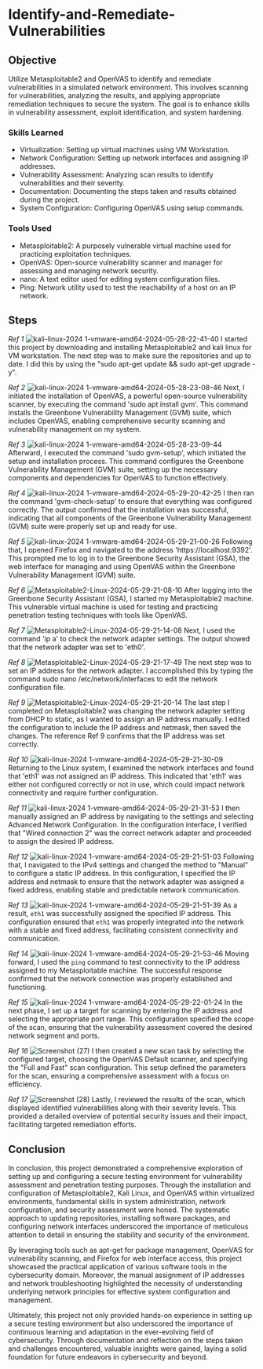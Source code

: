 # Identify-and-Remediate-Vulnerabilities

## Objective

Utilize Metasploitable2 and OpenVAS to identify and remediate vulnerabilities in a simulated network environment. This involves scanning for vulnerabilities, analyzing the results, and applying appropriate remediation techniques to secure the system. The goal is to enhance skills in vulnerability assessment, exploit identification, and system hardening.

### Skills Learned

- Virtualization: Setting up virtual machines using VM Workstation.
- Network Configuration: Setting up network interfaces and assigning IP addresses.
- Vulnerability Assessment: Analyzing scan results to identify vulnerabilities and their severity.
- Documentation: Documenting the steps taken and results obtained during the project.
- System Configuration: Configuring OpenVAS using setup commands.

### Tools Used

- Metasploitable2: A purposely vulnerable virtual machine used for practicing exploitation techniques.
- OpenVAS: Open-source vulnerability scanner and manager for assessing and managing network security.
- nano: A text editor used for editing system configuration files.
- Ping: Network utility used to test the reachability of a host on an IP network.

## Steps

*Ref 1*
![kali-linux-2024 1-vmware-amd64-2024-05-28-22-41-40](https://github.com/Casttllee/Identify-and-Remediate-Vulnerabilities/assets/137667912/a602ca14-c4f3-4792-ba10-4cad95092c33)
 I started this project by downloading and installing Metasploitable2 and kali linux for VM workstation. The next step was to make sure the repositories and up to date. I did this by using the "sudo apt-get update && sudo apt-get upgrade -y".

*Ref 2*
![kali-linux-2024 1-vmware-amd64-2024-05-28-23-08-46](https://github.com/Casttllee/Identify-and-Remediate-Vulnerabilities/assets/137667912/fed8a46d-8bb7-4430-8122-998661fa7685)
 Next, I initiated the installation of OpenVAS, a powerful open-source vulnerability scanner, by executing the command 'sudo apt install gvm'. This command installs the Greenbone Vulnerability Management (GVM) suite, which includes OpenVAS, enabling comprehensive security scanning and vulnerability management on my system.

*Ref 3*
![kali-linux-2024 1-vmware-amd64-2024-05-28-23-09-44](https://github.com/Casttllee/Identify-and-Remediate-Vulnerabilities/assets/137667912/461b6c45-2b85-4dd0-9a6c-4208c8aef0d6)
 Afterward, I executed the command 'sudo gvm-setup', which initiated the setup and installation process. This command configures the Greenbone Vulnerability Management (GVM) suite, setting up the necessary components and dependencies for OpenVAS to function effectively.

*Ref 4*
![kali-linux-2024 1-vmware-amd64-2024-05-29-20-42-25](https://github.com/Casttllee/Identify-and-Remediate-Vulnerabilities/assets/137667912/61e82b65-9667-47f5-91df-a08eefb32cf2)
 I then ran the command 'gvm-check-setup' to ensure that everything was configured correctly. The output confirmed that the installation was successful, indicating that all components of the Greenbone Vulnerability Management (GVM) suite were properly set up and ready for use.

*Ref 5*
![kali-linux-2024 1-vmware-amd64-2024-05-29-21-00-26](https://github.com/Casttllee/Identify-and-Remediate-Vulnerabilities/assets/137667912/8a585243-9268-4b24-8bcb-269460dae587)
 Following that, I opened Firefox and navigated to the address 'https://localhost:9392'. This prompted me to log in to the Greenbone Security Assistant (GSA), the web interface for managing and using OpenVAS within the Greenbone Vulnerability Management (GVM) suite. 

*Ref 6*
![Metasploitable2-Linux-2024-05-29-21-08-10](https://github.com/Casttllee/Identify-and-Remediate-Vulnerabilities/assets/137667912/4555aad1-141a-4d69-aa29-df7074953f12)
 After logging into the Greenbone Security Assistant (GSA), I started my Metasploitable2 machine. This vulnerable virtual machine is used for testing and practicing penetration testing techniques with tools like OpenVAS.

*Ref 7*
![Metasploitable2-Linux-2024-05-29-21-14-08](https://github.com/Casttllee/Identify-and-Remediate-Vulnerabilities/assets/137667912/a01715c9-00c1-4482-ab85-4c031dd2f97b)
 Next, I used the command 'ip a' to check the network adapter settings. The output showed that the network adapter was set to 'eth0'.

*Ref 8*
![Metasploitable2-Linux-2024-05-29-21-17-49](https://github.com/Casttllee/Identify-and-Remediate-Vulnerabilities/assets/137667912/3ac533e3-f372-41da-9298-c4cb7e95ebc6)
 The next step was to set an IP address for the network adapter. I accomplished this by typing the command sudo nano /etc/network/interfaces to edit the network configuration file.

*Ref 9*
![Metasploitable2-Linux-2024-05-29-21-20-14](https://github.com/Casttllee/Identify-and-Remediate-Vulnerabilities/assets/137667912/eff46eb2-bd81-4a8e-99b6-1850ad11d5db)
 The last step I completed on Metasploitable2 was changing the network adapter setting from DHCP to static, as I wanted to assign an IP address manually. I edited the configuration to include the IP address and netmask, then saved the changes. The reference Ref 9 confirms that the IP address was set correctly.
 
*Ref 10*
![kali-linux-2024 1-vmware-amd64-2024-05-29-21-30-09](https://github.com/Casttllee/Identify-and-Remediate-Vulnerabilities/assets/137667912/d107d64e-483c-435f-ab59-22b3d8a1b835)
 Returning to the Linux system, I examined the network interfaces and found that 'eth1' was not assigned an IP address. This indicated that 'eth1' was either not configured correctly or not in use, which could impact network connectivity and require further configuration.

*Ref 11*
![kali-linux-2024 1-vmware-amd64-2024-05-29-21-31-53](https://github.com/Casttllee/Identify-and-Remediate-Vulnerabilities/assets/137667912/10c619d1-c83f-450b-8884-396b627bc195)
 I then manually assigned an IP address by navigating to the settings and selecting Advanced Network Configuration. In the configuration interface, I verified that "Wired connection 2" was the correct network adapter and proceeded to assign the desired IP address.

*Ref 12*
![kali-linux-2024 1-vmware-amd64-2024-05-29-21-51-03](https://github.com/Casttllee/Identify-and-Remediate-Vulnerabilities/assets/137667912/0b100848-5662-4fec-9982-782da102832a)
 Following that, I navigated to the IPv4 settings and changed the method to "Manual" to configure a static IP address. In this configuration, I specified the IP address and netmask to ensure that the network adapter was assigned a fixed address, enabling stable and predictable network communication.

*Ref 13*
![kali-linux-2024 1-vmware-amd64-2024-05-29-21-51-39](https://github.com/Casttllee/Identify-and-Remediate-Vulnerabilities/assets/137667912/84e4e175-b2b0-4680-a816-b26b6a592e6a)
 As a result, `eth1` was successfully assigned the specified IP address. This configuration ensured that `eth1` was properly integrated into the network with a stable and fixed address, facilitating consistent connectivity and communication.

*Ref 14*
![kali-linux-2024 1-vmware-amd64-2024-05-29-21-53-46](https://github.com/Casttllee/Identify-and-Remediate-Vulnerabilities/assets/137667912/78da7578-b653-433f-8468-b26b56ee078f)
 Moving forward, I used the `ping` command to test connectivity to the IP address assigned to my Metasploitable machine. The successful response confirmed that the network connection was properly established and functioning.

 *Ref 15*
![kali-linux-2024 1-vmware-amd64-2024-05-29-22-01-24](https://github.com/Casttllee/Identify-and-Remediate-Vulnerabilities/assets/137667912/6ee98662-9925-426f-a302-ea548a06e8b7)
 In the next phase, I set up a target for scanning by entering the IP address and selecting the appropriate port range. This configuration specified the scope of the scan, ensuring that the vulnerability assessment covered the desired network segment and ports.

 *Ref 16*
![Screenshot (27)](https://github.com/Casttllee/Identify-and-Remediate-Vulnerabilities/assets/137667912/e374eb84-1ac8-4c4f-8ffe-251cab4061a2)
 I then created a new scan task by selecting the configured target, choosing the OpenVAS Default scanner, and specifying the "Full and Fast" scan configuration. This setup defined the parameters for the scan, ensuring a comprehensive assessment with a focus on efficiency.

 *Ref 17*
![Screenshot (28)](https://github.com/Casttllee/Identify-and-Remediate-Vulnerabilities/assets/137667912/fd7e82c1-7a2a-4ed8-8a4d-1cf99cc97a8a)
 Lastly, I reviewed the results of the scan, which displayed identified vulnerabilities along with their severity levels. This provided a detailed overview of potential security issues and their impact, facilitating targeted remediation efforts.
 
## Conclusion 
In conclusion, this project demonstrated a comprehensive exploration of setting up and configuring a secure testing environment for vulnerability assessment and penetration testing purposes. Through the installation and configuration of Metasploitable2, Kali Linux, and OpenVAS within virtualized environments, fundamental skills in system administration, network configuration, and security assessment were honed. The systematic approach to updating repositories, installing software packages, and configuring network interfaces underscored the importance of meticulous attention to detail in ensuring the stability and security of the environment.

By leveraging tools such as apt-get for package management, OpenVAS for vulnerability scanning, and Firefox for web interface access, this project showcased the practical application of various software tools in the cybersecurity domain. Moreover, the manual assignment of IP addresses and network troubleshooting highlighted the necessity of understanding underlying network principles for effective system configuration and management.

Ultimately, this project not only provided hands-on experience in setting up a secure testing environment but also underscored the importance of continuous learning and adaptation in the ever-evolving field of cybersecurity. Through documentation and reflection on the steps taken and challenges encountered, valuable insights were gained, laying a solid foundation for future endeavors in cybersecurity and beyond.
